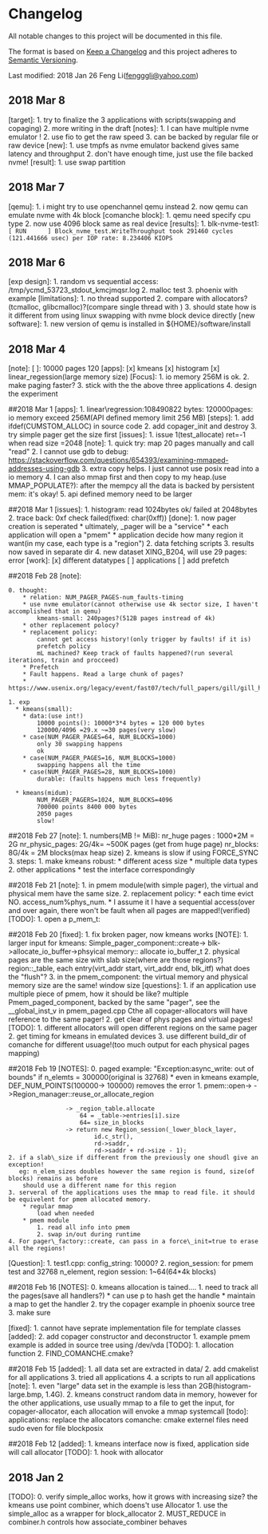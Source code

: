 # Changelog
All notable changes to this project will be documented in this file.

The format is based on [Keep a Changelog](http://keepachangelog.com/en/1.0.0/)
and this project adheres to [Semantic Versioning](http://semver.org/spec/v2.0.0.html).

Last modified: 2018 Jan 26
Feng Li(fengggli@yahoo.com)

## 2018 Mar 8
[target]:
	1. try to finalize the 3 applications with scripts(swapping and copaging)
	2. more writing in the draft
[notes]:
	1. I can have multiple nvme emulator !
	2. use fio to get the raw speed
	3. can be backed by regular file or raw device
[new]:
	1. use tmpfs as nvme emulator backend gives same latency and throughput
	2. don't have enough time, just use the file backed nvme!
[result]:
    1. use swap partition
	

## 2018 Mar 7
[qemu]:
    1. i might try to use openchannel qemu instead
	2. now qemu can emulate nvme with 4k block
[comanche block]:
	1. qemu need specify cpu type
	2. now use 4096 block same as real device
[results]:
	1. blk-nvme-test1:
	```
	[ RUN      ] Block_nvme_test.WriteThroughput
	took 291460 cycles (121.441666 usec) per IOP
	rate: 8.234406 KIOPS
	```

## 2018 Mar 6
[exp design]: 
    1. random vs sequential  access: /tmp/ycmd_53723_stdout_kmcjmqsr.log
    2. malloc test
    3. phoenix with example
[limitations]:
    1. no thread supported
    2. compare with allocators?(tcmalloc, glibcmalloc)?(compare single thread with )
    3. should state how is it different from using linux swapping with nvme block device directly
[new software]:
    1. new version of qemu is installed in ${HOME}/software/install

## 2018 Mar 4
[note]:
    [ ]: 10000 pages 120
[apps]:
    [x] kmeans
    [x] histogram
    [x] linear\_regession(large memory size)
[Focus]:
    1. io memory 256M is ok.
    2. make paging faster?
    3. stick with the the above three applications
    4. design the experiment

##2018 Mar 1
[apps]:
    1. linear\regression:108490822 bytes: 120000pages: io memory exceed 256M(API defined memory limit 256 MB)
[steps]:
    1. add ifdef(CUMSTOM\_ALLOC) in source code
    2. add copager\_init and destroy
    3. try simple pager get the size first
[issues]:
    1. issue 1(test\_allocate)
            ret=-1 when read size =2048
[note]:
    1. quick try:
        map 20 pages manually and call "read"
    2. I cannot use gdb to debug:
        https://stackoverflow.com/questions/654393/examining-mmaped-addresses-using-gdb
    3. extra copy helps. I just cannot use posix read into a io memory
    4. I can also mmap first and then copy to my heap.(use MMAP_POPULATE?): after the mempcy all the data is backed by persistent mem: it's okay!
    5. api defined memory need to be larger

##2018 Mar 1
[issues]:
    1. histogram: read 1024bytes ok/ failed at 2048bytes
    2. trace back: 0xf check failed(fixed: char(0xff))
[done]:
    1. now pager creation is  seperated
        * ultimately, _pager will be a "service"
        * each application will open a "pmem"
        * application decide how many region it want(in my case, each type is a "region")
    2. data fetching scripts
    3. results now saved in separate dir
    4. new dataset XING\_B204, will use 29 pages: error
[work]:
    [x] different datatypes
    [ ] applications
    [ ] add prefetch

##2018 Feb 28
[note]:
     
    0. thought:
        * relation: NUM_PAGER_PAGES-num_faults-timing
        * use nvme emulator(cannot otherwise use 4k sector size, I haven't accomplished that in qemu)
            kmeans-small: 240pages?(512B pages instread of 4k)
        * other replacement polocy?
        * replacement policy:
            cannot get access history!(only trigger by faults! if it is)
            prefetch policy
            mL machined? Keep track of faults happened?(run several iterations, train and procceed)
        * Prefetch
        * Fault happens. Read a large chunk of pages?
        * https://www.usenix.org/legacy/event/fast07/tech/full_papers/gill/gill_html/node12.html

    1. exp
      * kmeans(small):
        * data:(use int!)
            10000 points(): 10000*3*4 bytes = 120 000 bytes
            120000/4096 =29.x ~=30 pages(very slow)
        * case(NUM_PAGER_PAGES=64, NUM_BLOCKS=1000)
            only 30 swapping happens
            ok
        * case(NUM_PAGER_PAGES=16, NUM_BLOCKS=1000)
            swapping happens all the time
        * case(NUM_PAGER_PAGES=28, NUM_BLOCKS=1000)
            durable: (faults happens much less frequently)

      * kmeans(midum):
            NUM_PAGER_PAGERS=1024, NUM_BLOCKS=4096
            700000 points 8400 000 bytes
            2050 pages
            slow!

        
##2018 Feb 27
[note]: 
    1. numbers(MB != MiB):
        nr_huge pages : 1000*2M = 2G
        nr_physic_pages: 2G/4k= ~500K pages (get from huge page)
        nr_blocks: 8G/4k = 2M blocks(max heap size)
    2. kmeans is slow if using FORCE\_SYNC
    3. steps:
        1. make kmeans robust:
            * different acess size
            * multiple data types
        2. other applications
            * test the interface correspondingly

##2018 Feb 21
[note]:
    1. in pmem module(with simple pager), the virtual and physical mem have the same size.
    2. replacement policy:
        * each time evict NO. access_num%phys_num.
        * I assume it I have a sequential access(over and over again, there won't be fault when all pages are mapped!(verified)
[TODO]: 
    1. open a p\_mem\_t: 

##2018 Feb 20
[fixed]:
    1. fix broken pager, now kmeans works
[NOTE]:
    1.  larger input for kmeans:
    Simple_pager_component::create-> blk->allocate_io_buffer->phsyical memory:: allocate io_buffer_t
    2. physical pages are the same size with slab size(where are those regions?)
        region::_table, each entry(virt_addr start, virt_addr end, blk_itf)
        what does the "flush"?
    3. in the pmem\_component: the virtual memory and physical memory size are the same! window size 
[questions]:
    1. if an application use multiple piece of pmem, how it should be like?
        multiple Pmem_paged_component, backed by the same "pager", see the __global_inst_v in pmem_paged.cpp
        Cthe all copager-allocators will have reference to the same pager!
    2. get clear of phys pages and virtual pages!
[TODO]:
    1. different allocators will open different regions on the same pager
    2. get timing for kmeans in emulated devices
    3. use different build\_dir of comanche for different usuage!(too much output for each physical pages mapping)

##2018 Feb 19
[NOTES]:
    0. paged example: "Exception:async\_write: out of bounds" if n\_elemts = 300000(original is 32768)
        * even in kmeans example, DEF_NUM_POINTS(100000-> 100000)  removes the error
    1. pmem::open->
                 ->Region_manager::reuse_or_allocate_region

                    -> _region_table.allocate
                        64 = _table->entries[i].size
                        64= size_in_blocks
                    -> return new Region_session(_lower_block_layer,
                            id.c_str(),
                            rd->saddr,
                            rd->saddr + rd->size - 1);
    2. if a slab\_size if different from the previously one shoudl give an exception!
       eg: n_elem_sizes doubles however the same region is found, size(of blocks) remains as before
        should use a different name for this region
    3. serveral of the applications uses the mmap to read file. it should be equivelent for pmem allocated memory.
        * regular mmap
            load when needed
        * pmem module
            1. read all info into pmem
            2. swap in/out during runtime
    4. For pager\_factory::create, can pass in a force\_init=true to erase all the regions!

[Question]:
    1. test1.cpp: config\_string: 10000?
    2. region\_session: for pmem test and 32768 n\_element, region session: 1~64(64\*4k blocks)


##2018 Feb 16
[NOTES]:
    0. kmeans allocation is tained....
    1. need to track all the pages(save all handlers?)
        * can use p to hash get the  handle
        * maintain a map to get the handler
    2. try the copager example in phoenix source tree
    3. make sure 

[fixed]:
    1. cannot have seprate implementation file for template classes
[added]:
    2. add copager constructor and deconstructor
    1. example pmem example is added in source tree using /dev/vda
[TODO]:
    1. allocation function
    2. FIND_COMANCHE.cmake?

##2018 Feb 15
[added]:
	1. all data set are extracted in data/
    2. add cmakelist for all applications
    3. tried all applications
    4. a scripts to run all applications
[note]:
    1. even "large" data set in the example is less than 2GB(histogram-large.bmp, 1.4G).
    2. kmeans construct random data in memory, however for the other applications, use usually mmap to a file to get the input, for copager-allocator, each allocation will envoke a mmap systemcall
[todo]:
    applications:
        replace the allocators
    comanche:
        cmake externel files
        need sudo even for file blockposix

##2018 Feb 12
[added]:
	1. kmeans interface now is fixed, application side will call allocator
[TODO]:
	1. hook with allocator

## 2018 Jan 2
[TODO]:
    0. verify simple_alloc works, how it grows with increasing size?
        the kmeans use point combiner, which doens't use Allocator
    1. use the simple_alloc as a wrapper for block_allocator 
    2. MUST_REDUCE in combiner.h controls how associate_combiner behaves




